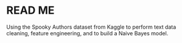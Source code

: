 
# READ ME

Using the Spooky Authors dataset from Kaggle to perform text data cleaning, feature engineering, and to build a Naive Bayes model.
